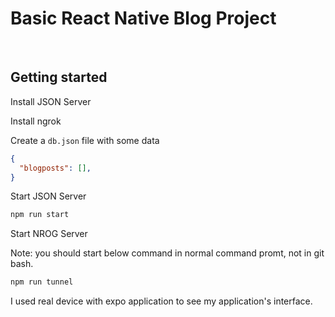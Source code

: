 
# Basic React Native Blog Project

<p>&nbsp;</p>

## Getting started

Install JSON Server 

Install ngrok

Create a `db.json` file with some data

```json
{
  "blogposts": [],
}
```

Start JSON Server

```bash
npm run start

```
Start NROG Server

Note: you should start below command in normal command promt, not in git bash.

```bash
npm run tunnel
```

I used real device with expo application to see my application's interface.
